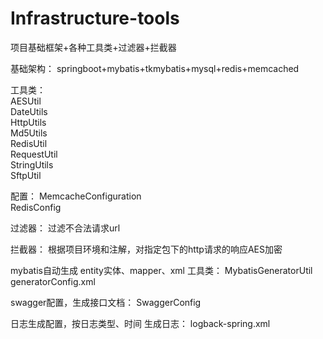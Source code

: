 # Infrastructure-tools
项目基础框架+各种工具类+过滤器+拦截器

基础架构：
springboot+mybatis+tkmybatis+mysql+redis+memcached

工具类：   
AESUtil  
DateUtils  
HttpUtils  
Md5Utils  
RedisUtil  
RequestUtil  
StringUtils  
SftpUtil 

配置：
MemcacheConfiguration  
RedisConfig

过滤器：
过滤不合法请求url

拦截器：
根据项目环境和注解，对指定包下的http请求的响应AES加密

mybatis自动生成 entity实体、mapper、xml 工具类：
MybatisGeneratorUtil generatorConfig.xml

swagger配置，生成接口文档：
SwaggerConfig

日志生成配置，按日志类型、时间 生成日志：
logback-spring.xml
